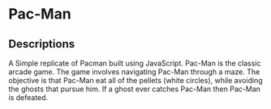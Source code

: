 # Pac-Man

## Descriptions
<p> 
  A Simple replicate of Pacman built using JavaScript. Pac-Man is the classic arcade game. The game involves navigating Pac-Man through a maze. The objective is that Pac-Man eat all of the pellets (white circles), while avoiding the ghosts that pursue him. If a ghost ever catches Pac-Man then Pac-Man is defeated.
</p>
